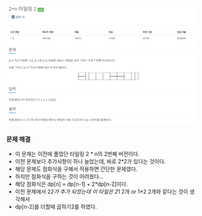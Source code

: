 ![img.png](../_image/2곱n_타일링.png)
### 문제 해결
- 이 문제는 이전에 풀었던 타일링 2 * n의 2번째 버전이다.
- 이전 문제보다 추가사항이 하나 늘었는데, 바로 2*2가 있다는 것이다.
- 해당 문제도 점화식을 구해서 적용하면 간단한 문제였다.
- 하지만 점화식을 구하는 것이 어려웠다...
- 해당 점화식은 dp[n] = dp[n-1] + 2*dp[n-2]이다.
- 이전 문제에서 2*2가 추가 되었는데 이 타일은 2*1 2개 or 1*2 2개와 같다는 것이 생각해서
- dp[n-2]를 더할때 곱하기2를 하였다.